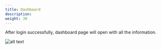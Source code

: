 ```yaml
---
title: Dashboard
description: 
weight: 30
---
```


After login successfully, dashboard page will open with all the information.

![alt text](/dashboard.png "Dashboard") 